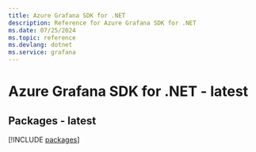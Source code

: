 ```yaml
---
title: Azure Grafana SDK for .NET
description: Reference for Azure Grafana SDK for .NET
ms.date: 07/25/2024
ms.topic: reference
ms.devlang: dotnet
ms.service: grafana
---
```

# Azure Grafana SDK for .NET - latest
## Packages - latest
[!INCLUDE [packages](grafana-index.md)]